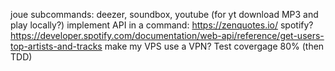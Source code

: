 joue subcommands: deezer, soundbox, youtube (for yt download MP3 and play locally?)
implement API in a command: https://zenquotes.io/
spotify? https://developer.spotify.com/documentation/web-api/reference/get-users-top-artists-and-tracks
make my VPS use a VPN?
Test covergage 80% (then TDD)
